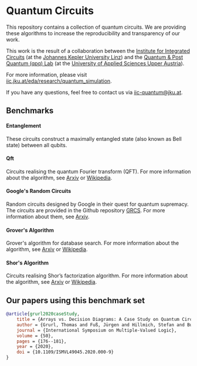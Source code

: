 # Quantum Circuits

This repository contains a collection of quantum circuits. We are providing these algorithms to increase the reproducibility and transparency of our work.

This work is the result of a collaboration between the [Institute for Integrated Circuits](http://iic.jku.at/eda/) (at the [Johannes Kepler University Linz](https://jku.at)) and the [Quantum & Post Quantum (qpq) Lab](https://www.fh-ooe.at/campus-hagenberg/studiengaenge/master/sichere-informationssysteme/projekte-labs/labs/projekte/p/s/3200/) (at the [University of Applied Sciences Upper Austria](https://www.fh-ooe.at/en/)).

For more information, please visit [iic.jku.at/eda/research/quantum_simulation](http://iic.jku.at/eda/research/quantum_simulation).

If you have any questions, feel free to contact us via [iic-quantum@jku.at](mailto:iic-quantum@jku.at).

## Benchmarks

#### Entanglement
These circuits construct a maximally entangled state (also known as Bell state) between all qubits.

#### Qft
Circuits realising the quantum Fourier transform (QFT). For more information about the algorithm, see [Arxiv](https://arxiv.org/abs/quant-ph/0201067) or [Wikipedia](https://en.wikipedia.org/wiki/Quantum_Fourier_transform).

#### Google's Random Circuits
Random circuits designed by Google in their quest for quantum supremacy. The circuits are provided in the Github repository [GRCS](https://github.com/sboixo/GRCS/tree/master/). For more information about them, see [Arxiv](https://arxiv.org/abs/1608.00263). 

#### Grover's Algorithm
Grover's algorithm for database search. For more information about the algorithm, see [Arxiv](https://arxiv.org/abs/quant-ph/9605043) or [Wikipedia](https://en.wikipedia.org/wiki/Grover%27s_algorithm).

#### Shor's Algorithm
Circuits realising Shor’s factorization algorithm. For more information about the algorithm, see [Arxiv](https://arxiv.org/abs/quant-ph/9508027) or [Wikipedia](https://en.wikipedia.org/wiki/Shor%27s_algorithm).

## Our papers using this benchmark set

```bibtex
@article{grurl2020caseStudy,
    title = {Arrays vs. Decision Diagrams: A Case Study on Quantum Circuit Simulators},
    author = {Grurl, Thomas and Fuß, Jürgen and Hillmich, Stefan and Burgholzer, Lukas and Wille, Robert},
    journal = {International Symposium on Multiple-Valued Logic},
    volume = {50},
    pages = {176--181},
    year = {2020},
    doi = {10.1109/ISMVL49045.2020.000-9}    
}
```
